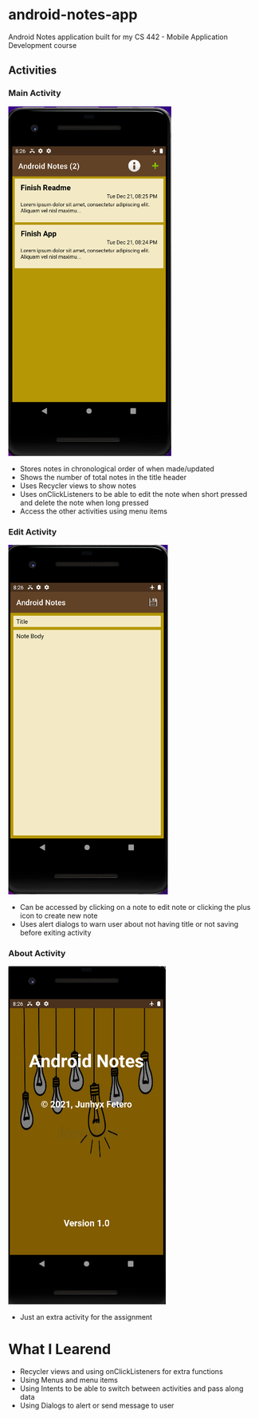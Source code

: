 # android-notes-app
Android Notes application built for my CS 442 - Mobile Application Development course

## Activities

### Main Activity
<img src="images/main.png">

* Stores notes in chronological order of when made/updated
* Shows the number of total notes in the title header
* Uses Recycler views to show notes
* Uses onClickListeners to be able to edit the note when short pressed and delete the note when long pressed
* Access the other activities using menu items 

### Edit Activity
<img src="images/edit.png">

* Can be accessed by clicking on a note to edit note or clicking the plus icon to create new note
* Uses alert dialogs to warn user about not having title or not saving before exiting activity

### About Activity
<img src="images/about.png">

* Just an extra activity for the assignment

# What I Learend
* Recycler views and using onClickListeners for extra functions
* Using Menus and menu items
* Using Intents to be able to switch between activities and pass along data
* Using Dialogs to alert or send message to user


